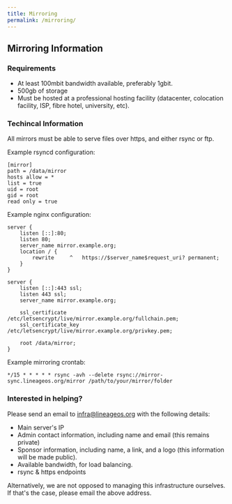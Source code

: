 ```yaml
---
title: Mirroring
permalink: /mirroring/
---
```


## Mirroring Information

### Requirements

* At least 100mbit bandwidth available, preferably 1gbit.
* 500gb of storage
* Must be hosted at a professional hosting facility (datacenter, colocation facility, ISP, fibre hotel, university, etc).

### Techincal Information

All mirrors must be able to serve files over https, and either rsync or ftp.  

Example rsyncd configuration:

    [mirror]
    path = /data/mirror
    hosts allow = *
    list = true
    uid = root
    gid = root
    read only = true

Example nginx configuration:

    server {
        listen [::]:80;
        listen 80;
        server_name mirror.example.org;
        location / {
            rewrite     ^   https://$server_name$request_uri? permanent;
        }
    }

    server {
        listen [::]:443 ssl;
        listen 443 ssl;
        server_name mirror.example.org;

        ssl_certificate /etc/letsencrypt/live/mirror.example.org/fullchain.pem;
        ssl_certificate_key /etc/letsencrypt/live/mirror.example.org/privkey.pem;

        root /data/mirror;
    }

Example mirroring crontab:

    */15 * * * * * rsync -avh --delete rsync://mirror-sync.lineageos.org/mirror /path/to/your/mirror/folder

### Interested in helping?

Please send an email to [infra@lineageos.org](mailto:infra@lineageos.org) with the following details:

* Main server's IP
* Admin contact information, including name and email (this remains private)
* Sponsor information, including name, a link, and a logo (this information will be made public).
* Available bandwidth, for load balancing.
* rsync & https endpoints

Alternatively, we are not opposed to managing this infrastructure ourselves. If that's the case, please email the above address.
